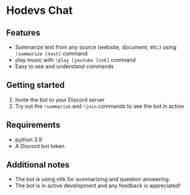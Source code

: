 # Hodevs Chat

## Features
- Summarize text from any source (website, document, etc.) using `!summarize [text]` command
- play music  with `!play [youtube link]` command
- Easy to use and understand commands

## Getting started
1. Invite the bot to your Discord server 
3. Try out the `!summarize` and `!join` commands to see the bot in action

## Requirements
- python 3.9 
- A Discord bot token

## Additional notes
- The bot is using nltk for summarizing and question answering.
- The bot is in active development and any feedback is appreciated!
